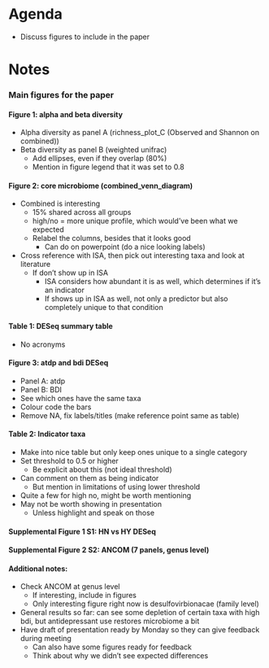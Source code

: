 # Agenda
- Discuss figures to include in the paper
# Notes
### Main figures for the paper
#### Figure 1: alpha and beta diversity 
  - Alpha diversity as panel A (richness_plot_C (Observed and Shannon on combined))
  - Beta diversity as panel B (weighted unifrac)
    - Add ellipses, even if they overlap (80%)
    - Mention in figure legend that it was set to 0.8

#### Figure 2: core microbiome (combined_venn_diagram)
  - Combined is interesting 
    - 15% shared across all groups
    - high/no = more unique profile, which would’ve been what we expected
    - Relabel the columns, besides that it looks good 
      - Can do on powerpoint (do a nice looking labels)
  - Cross reference with ISA, then pick out interesting taxa and look at literature
    - If don’t show up in ISA
      - ISA considers how abundant it is as well, which determines if it’s an indicator
      - If shows up in ISA as well, not only a predictor but also completely unique to that condition

#### Table 1: DESeq summary table
  - No acronyms

#### Figure 3: atdp and bdi DESeq
  - Panel A: atdp
  - Panel B: BDI 
  - See which ones have the same taxa
  - Colour code the bars
  - Remove NA, fix labels/titles (make reference point same as table)

#### Table 2: Indicator taxa
  - Make into nice table but only keep ones unique to a single category
  - Set threshold to 0.5 or higher
    - Be explicit about this (not ideal threshold) 
  - Can comment on them as being indicator
    - But mention in limitations of using lower threshold
  - Quite a few for high no, might be worth mentioning
  - May not be worth showing in presentation 
    - Unless highlight and speak on those 

#### Supplemental Figure 1 S1: HN vs HY DESeq

#### Supplemental Figure 2 S2: ANCOM (7 panels, genus level)

#### Additional notes:
- Check ANCOM at genus level
  - If interesting, include in figures
  - Only interesting figure right now is desulfovirbionacae (family level)
- General results so far: can see some depletion of certain taxa with high bdi, but antidepressant use restores microbiome a bit
- Have draft of presentation ready by Monday so they can give feedback during meeting 
    - Can also have some figures ready for feedback
    - Think about why we didn’t see expected differences 
